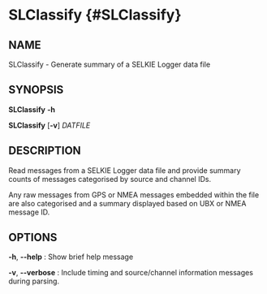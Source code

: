 # SLClassify {#SLClassify}
## NAME
SLClassify - Generate summary of a SELKIE Logger data file

## SYNOPSIS
**SLClassify** **-h**

**SLClassify** [**-v**] *DATFILE*

## DESCRIPTION

Read messages from a SELKIE Logger data file and provide summary counts of messages categorised by source and channel IDs.

Any raw messages from GPS or NMEA messages embedded within the file are also categorised and a summary displayed based on UBX or NMEA message ID.

## OPTIONS
**-h**, **--help**
:  Show brief help message

**-v**, **--verbose**
:  Include timing and source/channel information messages during parsing.
